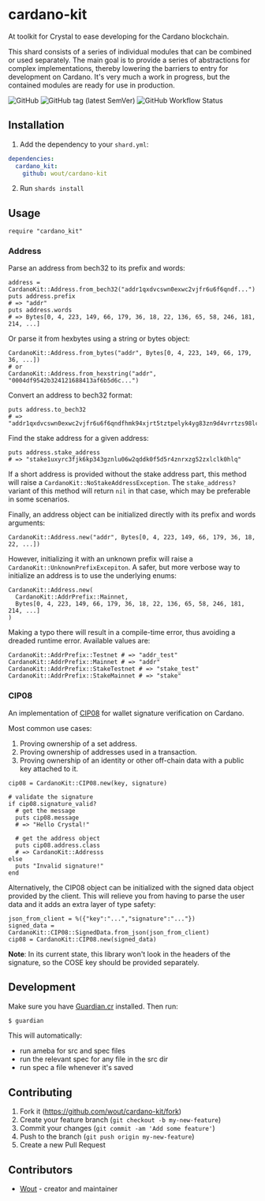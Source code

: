 # cardano-kit

At toolkit for Crystal to ease developing for the Cardano blockchain.

This shard consists of a series of individual modules that can be combined or
used separately. The main goal is to provide a series of abstractions for
complex implementations, thereby lowering the barriers to entry for development 
on Cardano. It's very much a work in progress, but the contained modules are 
ready for use in production.

![GitHub](https://img.shields.io/github/license/wout/cardano-kit)
![GitHub tag (latest SemVer)](https://img.shields.io/github/v/tag/wout/cardano-kit)
![GitHub Workflow Status](https://img.shields.io/github/actions/workflow/status/wout/cardano-kit/ci.yml?branch=main)

## Installation

1. Add the dependency to your `shard.yml`:

  ```yaml
  dependencies:
    cardano_kit:
      github: wout/cardano-kit
  ```

2. Run `shards install`

## Usage

```crystal
require "cardano_kit"
```

### Address

Parse an address from bech32 to its prefix and words:

```crystal
address = CardanoKit::Address.from_bech32("addr1qxdvcswn0exwc2vjfr6u6f6qndf...")
puts address.prefix
# => "addr"
puts address.words
# => Bytes[0, 4, 223, 149, 66, 179, 36, 18, 22, 136, 65, 58, 246, 181, 214, ...]
```

Or parse it from hexbytes using a string or bytes object:

```crystal
CardanoKit::Address.from_bytes("addr", Bytes[0, 4, 223, 149, 66, 179, 36, ...])
# or
CardanoKit::Address.from_hexstring("addr", "0004df9542b324121688413af6b5d6c...")
```

Convert an address to bech32 format:

```crystal
puts address.to_bech32
# => "addr1qxdvcswn0exwc2vjfr6u6f6qndfhmk94xjrt5tztpelyk4yg83zn9d4vrrtzs98lc..."
```

Find the stake address for a given address:

```crystal
puts address.stake_address
# => "stake1uxyrc3fjk6kp343gznlu06w2qddk0f5d5r4znrxzg52zxlclk0hlq"
```

If a short address is provided without the stake address part, this method will
raise a `CardanoKit::NoStakeAddressException`. The `stake_address?` variant of
this method will return `nil` in that case, which may be preferable in some
scenarios.

Finally, an address object can be initialized directly with its prefix and words
arguments:

```crystal
CardanoKit::Address.new("addr", Bytes[0, 4, 223, 149, 66, 179, 36, 18, 22, ...])
```

However, initializing it with an unknown prefix will raise a
`CardanoKit::UnknownPrefixExcepiton`. A safer, but more verbose way to
initialize an address is to use the underlying enums:

```crystal
CardanoKit::Address.new(
  CardanoKit::AddrPrefix::Mainnet,
  Bytes[0, 4, 223, 149, 66, 179, 36, 18, 22, 136, 65, 58, 246, 181, 214, ...]
)
```

Making a typo there will result in a compile-time error, thus avoiding a dreaded
runtime error. Available values are:

```crystal
CardanoKit::AddrPrefix::Testnet # => "addr_test"
CardanoKit::AddrPrefix::Mainnet # => "addr"
CardanoKit::AddrPrefix::StakeTestnet # => "stake_test"
CardanoKit::AddrPrefix::StakeMainnet # => "stake"
```

### CIP08

An implementation of
[CIP08](https://github.com/cardano-foundation/CIPs/tree/master/CIP-0008) for
wallet signature verification on Cardano.

Most common use cases:
1. Proving ownership of a set address.
2. Proving ownership of addresses used in a transaction.
3. Proving ownership of an identity or other off-chain data with a public key attached to it.

```crystal
cip08 = CardanoKit::CIP08.new(key, signature)

# validate the signature
if cip08.signature_valid?
  # get the message
  puts cip08.message
  # => "Hello Crystal!"

  # get the address object
  puts cip08.address.class
  # => CardanoKit::Addresss
else
  puts "Invalid signature!"
end
```

Alternatively, the CIP08 object can be initialized with the signed data object
provided by the client. This will relieve you from having to parse the user data
and it adds an extra layer of type safety:

```crystal
json_from_client = %({"key":"...","signature":"..."})
signed_data = CardanoKit::CIP08::SignedData.from_json(json_from_client)
cip08 = CardanoKit::CIP08.new(signed_data)
```

**Note**: In its current state, this library won't look in the headers of the
signature, so the COSE key should be provided separately.

## Development

Make sure you have [Guardian.cr](https://github.com/f/guardian) installed. Then
run:

```bash
$ guardian
```

This will automatically:
- run ameba for src and spec files
- run the relevant spec for any file in the src dir
- run spec a file whenever it's saved

## Contributing

1. Fork it (<https://github.com/wout/cardano-kit/fork>)
2. Create your feature branch (`git checkout -b my-new-feature`)
3. Commit your changes (`git commit -am 'Add some feature'`)
4. Push to the branch (`git push origin my-new-feature`)
5. Create a new Pull Request

## Contributors

- [Wout](https://github.com/wout) - creator and maintainer
